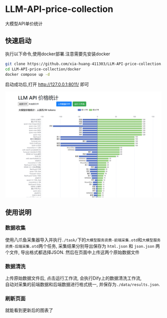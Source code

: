 # LLM-API-price-collection
大模型API单价统计

## 快速启动
执行以下命令,使用docker部署.注意需要先安装docker
```bash
git clone https://github.com/xia-huang-411303/LLM-API-price-collection.git
cd LLM-API-price-collection/docker
docker compose up -d
```
启动成功后,打开 http://127.0.0.1:8011/ 即可  

![页面](./assert/page.png)

## 使用说明

### 数据收集
使用八爪鱼采集器导入并执行`./task/`下的`大模型服务资费-前端采集.otd`和`大模型服务资费-后端采集.otd`两个任务, 采集结果分别导出保存为 `html.json` 和 `json.json` 两个文件, 导出格式都选择JSON.
然后在页面中上传这两个原始数据文件

### 数据清洗
上传原始数据文件后, 点击运行工作流, 会执行Dify上的数据清洗工作流,  
自动对采集的前端数据和后端数据进行格式统一, 并保存为`./data/results.json`.  

### 刷新页面
就能看到更新后的图表了
